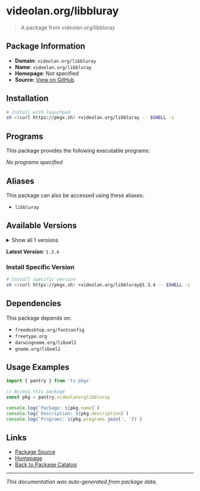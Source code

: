 # videolan.org/libbluray

> A package from videolan.org/libbluray

## Package Information

- **Domain**: `videolan.org/libbluray`
- **Name**: `videolan.org/libbluray`
- **Homepage**: Not specified
- **Source**: [View on GitHub](https://github.com/pkgxdev/pantry/tree/main/projects/videolan.org/libbluray/package.yml)

## Installation

```bash
# Install with launchpad
sh <(curl https://pkgx.sh) +videolan.org/libbluray -- $SHELL -i
```

## Programs

This package provides the following executable programs:

*No programs specified*

## Aliases

This package can also be accessed using these aliases:

- `libbluray`

## Available Versions

<details>
<summary>Show all 1 versions</summary>

- `1.3.4`

</details>

**Latest Version**: `1.3.4`

### Install Specific Version

```bash
# Install specific version
sh <(curl https://pkgx.sh) +videolan.org/libbluray@1.3.4 -- $SHELL -i
```

## Dependencies

This package depends on:

- `freedesktop.org/fontconfig`
- `freetype.org`
- `darwingnome.org/libxml2`
- `gnome.org/libxml2`

## Usage Examples

```typescript
import { pantry } from 'ts-pkgx'

// Access this package
const pkg = pantry.videolanorglibbluray

console.log(`Package: ${pkg.name}`)
console.log(`Description: ${pkg.description}`)
console.log(`Programs: ${pkg.programs.join(', ')}`)
```

## Links

- [Package Source](https://github.com/pkgxdev/pantry/tree/main/projects/videolan.org/libbluray/package.yml)
- [Homepage](#)
- [Back to Package Catalog](../package-catalog.md)

---

*This documentation was auto-generated from package data.*
